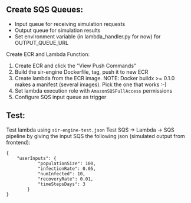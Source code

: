 ## Create SQS Queues:

- Input queue for receiving simulation requests
- Output queue for simulation results
- Set environment variable (in lambda_handler.py for now) for OUTPUT_QUEUE_URL

Create ECR and Lambda Function:

1. Create ECR and click the "View Push Commands"
2. Build the sir-engine Dockerfile, tag, push it to new ECR
3. Create lambda from the ECR image. NOTE: Docker buildx >= 0.1.0 makes a manifest (several images). Pick the one that works :-)
4. Set lambda execution role with `AmazonSQSFullAccess` permissions
5. Configure SQS input queue as trigger

## Test:

Test lambda using `sir-engine-test.json`
Test SQS -> Lambda -> SQS pipeline by giving the input SQS the following json (simulated output from frontend):

```
{
    "userInputs": {
            "populationSize": 100,
            "infectionRate": 0.05,
            "numInfected": 10,
            "recoveryRate": 0.01,
            "timeStepsDays": 3
        }
}
```

